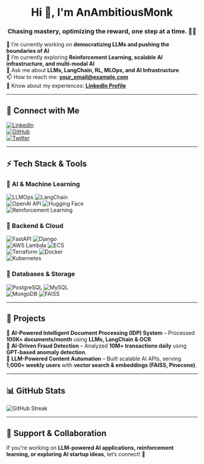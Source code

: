 <!--
**AnAmbitiousMonk/AnAmbitiousMonk** is a ✨ _special_ ✨ repository because its `README.md` (this file) appears on your GitHub profile.

Here are some ideas to get you started:

- 🔭 I’m currently working on ...
- 🌱 I’m currently learning ...
- 👯 I’m looking to collaborate on ...
- 🤔 I’m looking for help with ...
- 💬 Ask me about ...
- 📫 How to reach me: ...
- ⚡ Fun fact: ...
-->
<h1 align="center">Hi 👋, I'm AnAmbitiousMonk</h1>
<h3 align="center">Chasing mastery, optimizing the reward, one step at a time. 🏹🚀</h3>

🔭 I’m currently working on **democratizing LLMs and pushing the boundaries of AI**  
🌱 I’m currently exploring **Reinforcement Learning, scalable AI infrastructure, and multi-modal AI**  
💬 Ask me about **LLMs, LangChain, RL, MLOps, and AI Infrastructure**  
📫 How to reach me: **your_email@example.com**  
📄 Know about my experiences: **[LinkedIn Profile](https://www.linkedin.com/in/your-profile)**  

---

## **🔗 Connect with Me**  
[![LinkedIn](https://img.shields.io/badge/LinkedIn-0077B5?style=for-the-badge&logo=linkedin&logoColor=white)](https://www.linkedin.com/in/your-profile)  
[![GitHub](https://img.shields.io/badge/GitHub-181717?style=for-the-badge&logo=github&logoColor=white)](https://github.com/AnAmbitiousMonk)  
[![Twitter](https://img.shields.io/badge/Twitter-1DA1F2?style=for-the-badge&logo=twitter&logoColor=white)](https://twitter.com/your_twitter)  

---

## **⚡ Tech Stack & Tools**  

### **🔹 AI & Machine Learning**  
![LLMOps](https://img.shields.io/badge/-LLMOps-blue) ![LangChain](https://img.shields.io/badge/-LangChain-yellow)  
![OpenAI API](https://img.shields.io/badge/-OpenAI_API-blue) ![Hugging Face](https://img.shields.io/badge/-Hugging_Face-orange)  
![Reinforcement Learning](https://img.shields.io/badge/-Reinforcement_Learning-red)  

### **🔹 Backend & Cloud**  
![FastAPI](https://img.shields.io/badge/-FastAPI-green) ![Django](https://img.shields.io/badge/-Django-black)  
![AWS Lambda](https://img.shields.io/badge/-AWS_Lambda-yellow) ![ECS](https://img.shields.io/badge/-AWS_ECS-orange)  
![Terraform](https://img.shields.io/badge/-Terraform-blue) ![Docker](https://img.shields.io/badge/-Docker-lightblue)  
![Kubernetes](https://img.shields.io/badge/-Kubernetes-blue)  

### **🔹 Databases & Storage**  
![PostgreSQL](https://img.shields.io/badge/-PostgreSQL-blue) ![MySQL](https://img.shields.io/badge/-MySQL-orange)  
![MongoDB](https://img.shields.io/badge/-MongoDB-green) ![FAISS](https://img.shields.io/badge/-FAISS-red)  

---

## **📌 Projects**  
🔹 **AI-Powered Intelligent Document Processing (IDP) System** – Processed **100K+ documents/month** using **LLMs, LangChain & OCR**.  
🔹 **AI-Driven Fraud Detection** – Analyzed **10M+ transactions daily** using **GPT-based anomaly detection**.  
🔹 **LLM-Powered Content Automation** – Built scalable AI APIs, serving **1,000+ weekly users** with **vector search & embeddings (FAISS, Pinecone)**.  

---

## **📊 GitHub Stats**  
![GitHub Streak](https://github-readme-streak-stats.herokuapp.com/?user=AnAmbitiousMonk&theme=dark)  

---

## **🎯 Support & Collaboration**  
If you're working on **LLM-powered AI applications, reinforcement learning, or exploring AI startup ideas**, let’s connect! 🚀  
